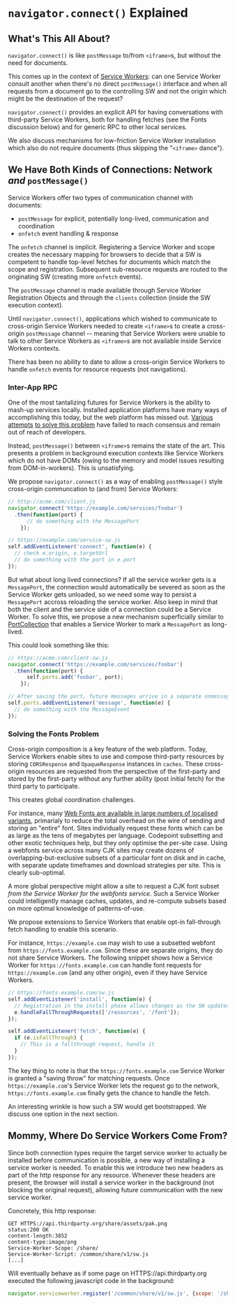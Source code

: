 # `navigator.connect()` Explained

## What's This All About?

`navigator.connect()` is like `postMessage` to/from `<iframe>`s, but without the need for documents.

This comes up in the context of [Service Workers](https://github.com/slightlyoff/ServiceWorker/blob/master/explainer.md): can one Service Worker consult another when there's no direct `postMessage()` interface and when all requests from a document go to the controlling SW and not the origin which might be the destination of the request?

`navigator.connect()` provides an explicit API for having conversations with third-party Service Workers, both for handling fetches (see the Fonts discussion below) and for generic RPC to other local services.

We also discuss mechanisms for low-friction Service Worker installation which also do not require documents (thus skipping the "`<iframe>` dance").

## We Have Both Kinds of Connections: Network _and_ `postMessage()`

Service Workers offer two types of communication channel with documents:

- `postMessage` for explicit, potentially long-lived, communication and coordination
- `onfetch` event handling & response

The `onfetch` channel is implicit. Registering a Service Worker and scope creates the necessary mapping for browsers to decide that a SW is competent to handle top-level fetches for documents which match the scope and registration. Subsequent sub-resource requests are routed to the originating SW (creating more `onfetch` events).

The `postMessage` channel is made available through Service Worker Registration Objects and through the `clients` collection (inside the SW execution context).

Until `navigator.connect()`, applications which wished to communicate to cross-origin Service Workers needed to create `<iframe>`s to create a cross-origin `postMessage` channel -- meaning that Service Workers were unable to talk to other Service Workers as `<iframe>`s are not available inside Service Workers contexts. 

There has been no ability to date to allow a cross-origin Service Workers to handle `onfetch` events for resource requests (not navigations).

### Inter-App RPC

One of the most tantalizing futures for Service Workers is the ability to mash-up services locally. Installed application platforms have many ways of accomplishing this today, but the web platform has missed out. [Various](https://code.google.com/p/webintroducer/) [attempts](http://webintents.org/) [to solve this problem](https://developer.mozilla.org/en-US/docs/Web/API/Web_Activities) have failed to reach consensus and remain out of reach of developers.

Instead, `postMessage()` between `<iframe>`s remains the state of the art. This presents a problem in background execution contexts like Service Workers which do not have DOMs (owing to the memory and model issues resulting from DOM-in-workers). This is unsatisfying.

We propose `navigator.connect()` as a way of enabling `postMessage()` style cross-origin communcation to (and from) Service Workers:

```js
// http://acme.com/client.js
navigator.connect('https://example.com/services/foobar')
  .then(function(port) {
      // do something with the MessagePort
    });

// https://example.com/service-sw.js
self.addEventListener('connect', function(e) {
  // check e.origin, e.targetUrl
  // do something with the port in e.port
});
```

But what about long lived connections? If all the service worker gets is a `MessagePort`, the connection would automatically be severed as soon as the Service Worker gets unloaded, so we need some way to persist a `MessagePort` accross reloading the service worker. Also keep in mind that both the client and the service side of a connection could be a Service Worker. To solve this, we propose a new mechanism superficially similar to [PortCollection](https://html.spec.whatwg.org/multipage/comms.html#broadcasting-to-many-ports) that enables a Service Worker to mark a `MessagePort` as long-lived.

This could look something like this:

```js
// https://acme.com/client-sw.js
navigator.connect('https://example.com/services/foobar')
  .then(function(port) {
      self.ports.add('foobar', port);
    });

// After saving the port, future messages arrive in a separate onmessage event
self.ports.addEventListener('message', function(e) {
  // do something with the MessageEvent
});
```

### Solving the Fonts Problem

Cross-origin composition is a key feature of the web platform. Today, Service Workers enable sites to use and compose third-party resources by storing `CORSResponse` and `OpaqueResponse` instances in `caches`. These cross-origin resources are requested from the perspective of the first-party and stored by the first-party without any further ability (post initial fetch) for the third party to participate.

This creates global coordination challenges.

For instance, many [Web Fonts are available in large numbers of localised variants](https://www.google.com/get/noto/), primarialy to reduce the total overhead on the wire of sending and storing an "entire" font. Sites individually request these fonts which can be as large as the tens of megabytes per language. Codepoint subsetting and other exotic techniques help, but they only optimise the per-site case. Using a webfonts service across many CJK sites may create dozens of overlapping-but-exclusive subsets of a particular font on disk and in cache, with separate update timeframes and download strategies per site. This is clearly sub-optimal.

A more global perspective might allow a site to request a CJK font subset _from the Service Worker for the webfonts service_. Such a Service Worker could intelligently manage caches, updates, and re-compute subsets based on more optimal knowledge of patterns-of-use.

We propose extensions to Service Workers that enable opt-in fall-through fetch handling to enable this scenario.

For instance, `https://example.com` may wish to use a subsetted webfont from `https://fonts.example.com`. Since these are separate origins, they do not share Service Workers. The following snippet shows how a Service Worker for `https://fonts.example.com` can handle font requests for `https://example.com` (and any other origin), even if they have Service Workers.

```js
// https://fonts.example.com/sw.js
self.addEventListener('install', function(e) {
  // Registration in the install phase allows changes as the SW updates
  e.handleFallThroughRequests(['/resources', '/font']);
});

self.addEventListener('fetch', function(e) {
  if (e.isFallThrough) {
    // This is a fallthrough request, handle it
  }
});
```

The key thing to note is that the `https://fonts.example.com` Service Worker is granted a "saving throw" for matching requests. Once `https://example.com`'s Service Worker lets the request go to the network,  `https://fonts.example.com` finally gets the chance to handle the fetch.

An interesting wrinkle is how such a SW would get bootstrapped. We discuss one option in the next section.

## Mommy, Where Do Service Workers Come From?

Since both connection types require the target service worker to actually be installed before communication is possible, a new way of installing a service worker is needed. To enable this we introduce two new headers as part of the http response for any resource. Whenever these headers are present, the browser will install a service worker in the background (not blocking the original request), allowing future communication with the new service worker.

Concretely, this http response:

```
GET HTTPS://api.thirdparty.org/share/assets/pak.png
status:200 OK
content-length:3852
content-type:image/png
Service-Worker-Scope: /share/
Service-Worker-Script: /common/share/v1/sw.js
[...]
```

Will eventually behave as if some page on HTTPS://api.thirdparty.org executed the following javascript code in the background:

```js
navigator.serviceworker.register('/common/share/v1/sw.js', {scope: '/share/'});
```

